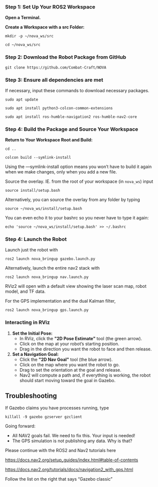 ### **Step 1: Set Up Your ROS2 Workspace**

**Open a Terminal.**

**Create a Workspace with a src Folder:**

`mkdir -p ~/nova_ws/src`

`cd ~/nova_ws/src`

### **Step 2: Download the Robot Package from GitHub**

`git clone https://github.com/Combat-Craft/NOVA`

### **Step 3: Ensure all dependencies are met**

If necessary, input these commands to download necessary packages.

`sudo apt update`

`sudo apt install python3-colcon-common-extensions`

`sudo apt install ros-humble-navigation2 ros-humble-nav2-core`

### **Step 4: Build the Package and Source Your Workspace**

**Return to Your Workspace Root and Build:**

`cd ..`

`colcon build --symlink-install`

Using the —symlink-install option means you won’t have to build it again when we make changes, only when you add a new file.

Source the overlay.  IE. from the root of your workspace (in `nova_ws`) input

`source install/setup.bash` 

Alternatively, you can source the overlay from any folder by typing 

`source ~/nova_ws/install/setup.bash`

You can even echo it to your bashrc so you never have to type it again: 

`echo 'source ~/nova_ws/install/setup.bash' >> ~/.bashrc`

### **Step 4: Launch the Robot**

Launch just the robot with 

`ros2 launch nova_bringup gazebo.launch.py`

Alternatively, launch the entire nav2 stack with

`ros2 launch nova_bringup nav.launch.py`

RViz2 will open with a default view showing the laser scan map, robot model, and TF data.

For the GPS implementation and the dual Kalman filter, 

`ros2 launch nova_bringup gps.launch.py`

### **Interacting in RViz**

1. **Set the Initial Pose:**
    - In RViz, click the **"2D Pose Estimate"** tool (the green arrow).
    - Click on the map at your robot’s starting position.
    - Drag in the direction you want the robot to face and then release.
2. **Set a Navigation Goal:**
    - Click the **"2D Nav Goal"** tool (the blue arrow).
    - Click on the map where you want the robot to go.
    - Drag to set the orientation at the goal and release.
    - Nav2 will compute a path and, if everything is working, the robot should start moving toward the goal in Gazebo.

## Troubleshooting

If Gazebo claims you have processes running,  type 

`killall -9 gazebo gzserver gzclient`

Going forward: 
- All NAV2 goals fail. We need to fix this.  Your input is needed!
- The GPS simulation is not publishing any data.  Why is that?

Please continue with the ROS2 and Nav2 tutorials here 

https://docs.nav2.org/setup_guides/index.html#table-of-contents

https://docs.nav2.org/tutorials/docs/navigation2_with_gps.html

Follow the list on the right that says “Gazebo classic”
